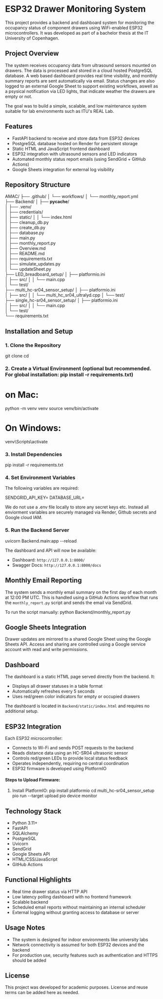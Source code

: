 # ESP32 Drawer Monitoring System
This project provides a backend and dashboard system for monitoring the occupancy status of component drawers using WiFi-enabled ESP32 microcontrollers. It was developed as part of a bachelor thesis at the IT University of Copenhagen.

## Project Overview

The system receives occupancy data from ultrasound sensors mounted on drawers. The data is processed and stored in a cloud hosted PostgreSQL database. A web based dashboard provides real time visibility, and monthly summary reports are sent automatically via email. Status changes are also logged to an external Google Sheet to support existing workflows, aswell as a psysical notification via LED lights, that indicate weather the drawers are empty or not.

The goal was to build a simple, scalable, and low maintenance system suitable for lab environments such as ITU's REAL Lab.

## Features

- FastAPI backend to receive and store data from ESP32 devices
- PostgreSQL database hosted on Render for persistent storage
- Static HTML and JavaScript frontend dashboard
- ESP32 integration with ultrasound sensors and LED indicators
- Automated monthly status report emails (using SendGrid + GitHub Actions)
- Google Sheets integration for external log visibility

## Repository Structure

AMAC/
├── .github/
│   └── workflows/
│       └── monthly_report.yml       
├── Backend/
│   ├── __pycache__/                 
│   ├── .venv/                       
│   ├── credentials/                 
│   ├── static/
│   │   └── index.html               
│   ├── cleanup_db.py                
│   ├── create_db.py                 
│   ├── database.py                  
│   ├── main.py                      
│   ├── monthly_report.py            
│   ├── Overview.md                  
│   ├── README.md                    
│   ├── requirements.txt             
│   ├── simulate_updates.py          
│   └── updateSheet.py               
├── LED_breadboard_setup/
│   ├── platformio.ini               
│   ├── src/
│   │   └── main.cpp                 
│   └── test/                        
├── multi_hc-sr04_sensor_setup/
│   ├── platformio.ini               
│   ├── src/
│   │   └── multi_hc_sr04_ultralyd.cpp 
│   └── test/                        
├── single_hc-sr04_sensor_setup/
│   ├── platformio.ini               
│   ├── src/
│   │   └── main.cpp                 
│   └── test/                        
└── requirements.txt                 


## Installation and Setup

### 1. Clone the Repository

git clone <repo url>
cd <cd repo folder>


### 2. Create a Virtual Environment (optional but recommended. For global installation: pip install -r requirements.txt)

# on Mac: 
python -m venv venv
source venv/bin/activate 
# On Windows: 
venv\Scripts\activate

### 3. Install Dependencies
pip install -r requirements.txt


### 4. Set Environment Variables
The following variables are required:

SENDGRID_API_KEY=<api-key>
DATABASE_URL=<postgresql-database-url>


We do not use a .env file locally to store any secret keys etc. Instead all enviorment variables are securely managed via Render, Github secrets and Google cloud IAM. 

### 5. Run the Backend Server

uvicorn Backend.main:app --reload

The dashboard and API will now be available:
- Dashboard: `http://127.0.0.1:8000/`
- Swagger Docs: `http://127.0.0.1:8000/docs`

## Monthly Email Reporting

The system sends a monthly email summary on the first day of each month at 12:00 PM UTC. This is handled using a GitHub Actions workflow that runs the `monthly_report.py` script and sends the email via SendGrid.

To run the script manually:
python Backend/monthly_report.py


## Google Sheets Integration

Drawer updates are mirrored to a shared Google Sheet using the Google Sheets API.
Access and sharing are controlled using a Google service account with read and write permissions.

## Dashboard

The dashboard is a static HTML page served directly from the backend. It:

- Displays all drawer statuses in a table format
- Automatically refreshes every 5 seconds
- Uses red/green color indicators for empty or occupied drawers

The dashboard is located in `Backend/static/index.html` and requires no additional setup.

## ESP32 Integration

Each ESP32 microcontroller:

- Connects to Wi-Fi and sends POST requests to the backend
- Reads distance data using an HC-SR04 ultrasonic sensor
- Controls red/green LEDs to provide local status feedback
- Operates independently, requiring no central coordination
- ESP32 firmware is developed using PlotformIO 

#### Steps to Upload Firmware:
1. Install PlatformIO:
   pip install platformio
   cd multi_hc-sr04_sensor_setup
   pio run --target upload
   pio device monitor

## Technology Stack

- Python 3.11+
- FastAPI
- SQLAlchemy
- PostgreSQL
- Uvicorn
- SendGrid
- Google Sheets API
- HTML/CSS/JavaScript
- GitHub Actions

## Functional Highlights

- Real time drawer status via HTTP API
- Low latency polling dashboard with no frontend framework
- Scalable backend
- Scheduled email reports without maintaining an internal scheduler
- External logging without granting access to database or server

## Usage Notes

- The system is designed for indoor environments like university labs
- Network connectivity is assumed for both ESP32 devices and the backend
- For production use, security features such as authentication and HTTPS should be added

## License

This project was developed for academic purposes. License and reuse terms can be added here as needed.

<!-- This README file was developed to document the ESP32 Drawer Monitoring System. -->
<!-- We have used AI, specifically OpenAI's ChatGPT, to assist with refining the structure, -->
<!-- improving readability, and ensuring consistency in the documentation. -->
<!-- All content complies with ITU's instructions regarding Generative AI. -->